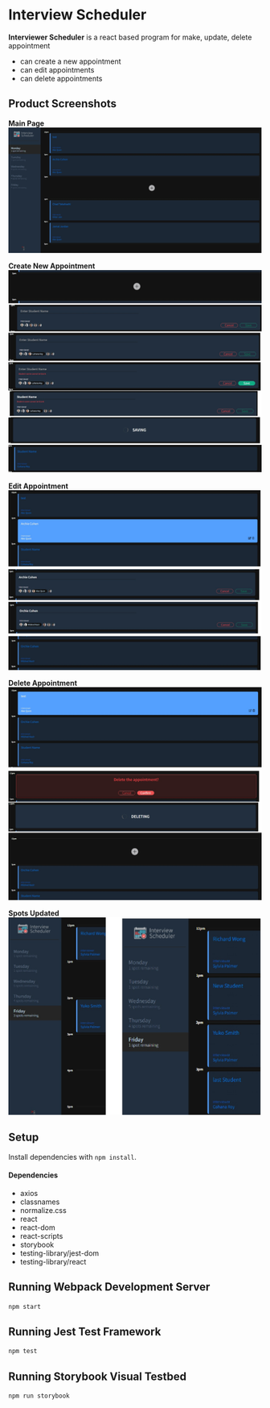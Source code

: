 # Interview Scheduler

**Interviewer Scheduler** is a react based program for make, update, delete appointment

- can create a new appointment
- can edit appointments
- can delete appointments

## Product Screenshots

**Main Page**
![Test Image 1](docs/mainpage.jpg)

**Create New Appointment**
![Test Image 2](docs/create.jpg)

**Edit Appointment**
![Test Image 3](docs/edit.jpg)

**Delete Appointment**
![Test Image 4](docs/delete.jpg)

**Spots Updated**
![Test Image 5](docs/updateSpots.jpg)

## Setup

Install dependencies with `npm install`.

#### Dependencies

  * axios
  * classnames
  * normalize.css
  * react
  * react-dom
  * react-scripts
  * storybook
  * testing-library/jest-dom
  * testing-library/react
  

## Running Webpack Development Server

```sh
npm start
```

## Running Jest Test Framework

```sh
npm test
```

## Running Storybook Visual Testbed

```sh
npm run storybook
```
